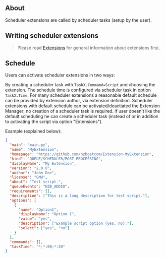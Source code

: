 ## About

Scheduler extensions are called by scheduler tasks (setup by the user).

## Writing scheduler extensions

> Please read [Extensions](EXTENSIONS.md) for general information about extensions first.

## Schedule

Users can activate scheduler extensions in two ways:

By creating a scheduler task with `TaskX.Command=Script` and choosing the extension. The schedule time is configured 
via scheduler task in option `TaskX.Time`.
For many scheduler extensions a reasonable default schedule can be provided by extension author, via extension definition. 
Scheduler extensions with default schedule can be activated/deactiated the Extension Manager; 
no creation of a scheduler task is required. If user doesn’t like the default scheduling he can create a scheduler task 
(instead of or in addition to activating the script via option "Extensions").

Example (explained below):
```json
{
  "main": "main.py",
  "name": "MyExtension",
  "homepage": "https://github.com/nzbgetcom/Extension-MyExtension",
  "kind": "QUEUE/SCHEDULER/POST-PROCESSING",
  "displayName": "My Extension",
  "version": "2.0.0",
  "author": "John Doe",
  "license": "GNU",
  "about": "Test script.",
  "queueEvents": "NZB_ADDED",
  "requirements": [],
  "description": ["This is a long description for test script."],
  "options": [
    {
      "name": "Option1",
      "displayName": "Option 1",
      "value": "yes",
      "description": ["Example script option (yes, no)."],
      "select": ["yes", "no"]
    }
  ],
  "commands": [],
  "taskTime": "*;*:00;*:30"
}
```
